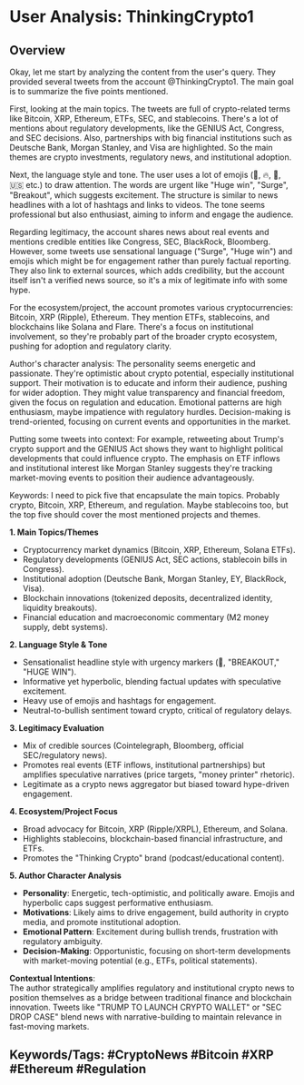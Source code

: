 # User Analysis: ThinkingCrypto1

## Overview

<think>
Okay, let me start by analyzing the content from the user's query. They provided several tweets from the account @ThinkingCrypto1. The main goal is to summarize the five points mentioned.

First, looking at the main topics. The tweets are full of crypto-related terms like Bitcoin, XRP, Ethereum, ETFs, SEC, and stablecoins. There's a lot of mentions about regulatory developments, like the GENIUS Act, Congress, and SEC decisions. Also, partnerships with big financial institutions such as Deutsche Bank, Morgan Stanley, and Visa are highlighted. So the main themes are crypto investments, regulatory news, and institutional adoption.

Next, the language style and tone. The user uses a lot of emojis (🚨, 🔥, 🚀, 🇺🇸 etc.) to draw attention. The words are urgent like "Huge win", "Surge", "Breakout", which suggests excitement. The structure is similar to news headlines with a lot of hashtags and links to videos. The tone seems professional but also enthusiast, aiming to inform and engage the audience.

Regarding legitimacy, the account shares news about real events and mentions credible entities like Congress, SEC, BlackRock, Bloomberg. However, some tweets use sensational language ("Surge", "Huge win") and emojis which might be for engagement rather than purely factual reporting. They also link to external sources, which adds credibility, but the account itself isn't a verified news source, so it's a mix of legitimate info with some hype.

For the ecosystem/project, the account promotes various cryptocurrencies: Bitcoin, XRP (Ripple), Ethereum. They mention ETFs, stablecoins, and blockchains like Solana and Flare. There's a focus on institutional involvement, so they're probably part of the broader crypto ecosystem, pushing for adoption and regulatory clarity.

Author's character analysis: The personality seems energetic and passionate. They're optimistic about crypto potential, especially institutional support. Their motivation is to educate and inform their audience, pushing for wider adoption. They might value transparency and financial freedom, given the focus on regulation and education. Emotional patterns are high enthusiasm, maybe impatience with regulatory hurdles. Decision-making is trend-oriented, focusing on current events and opportunities in the market.

Putting some tweets into context: For example, retweeting about Trump's crypto support and the GENIUS Act shows they want to highlight political developments that could influence crypto. The emphasis on ETF inflows and institutional interest like Morgan Stanley suggests they're tracking market-moving events to position their audience advantageously.

Keywords: I need to pick five that encapsulate the main topics. Probably crypto, Bitcoin, XRP, Ethereum, and regulation. Maybe stablecoins too, but the top five should cover the most mentioned projects and themes.
</think>

**1. Main Topics/Themes**  
- Cryptocurrency market dynamics (Bitcoin, XRP, Ethereum, Solana ETFs).  
- Regulatory developments (GENIUS Act, SEC actions, stablecoin bills in Congress).  
- Institutional adoption (Deutsche Bank, Morgan Stanley, EY, BlackRock, Visa).  
- Blockchain innovations (tokenized deposits, decentralized identity, liquidity breakouts).  
- Financial education and macroeconomic commentary (M2 money supply, debt systems).  

**2. Language Style & Tone**  
- Sensationalist headline style with urgency markers (🚨, "BREAKOUT," "HUGE WIN").  
- Informative yet hyperbolic, blending factual updates with speculative excitement.  
- Heavy use of emojis and hashtags for engagement.  
- Neutral-to-bullish sentiment toward crypto, critical of regulatory delays.  

**3. Legitimacy Evaluation**  
- Mix of credible sources (Cointelegraph, Bloomberg, official SEC/regulatory news).  
- Promotes real events (ETF inflows, institutional partnerships) but amplifies speculative narratives (price targets, "money printer" rhetoric).  
- Legitimate as a crypto news aggregator but biased toward hype-driven engagement.  

**4. Ecosystem/Project Focus**  
- Broad advocacy for Bitcoin, XRP (Ripple/XRPL), Ethereum, and Solana.  
- Highlights stablecoins, blockchain-based financial infrastructure, and ETFs.  
- Promotes the "Thinking Crypto" brand (podcast/educational content).  

**5. Author Character Analysis**  
- **Personality**: Energetic, tech-optimistic, and politically aware. Emojis and hyperbolic caps suggest performative enthusiasm.  
- **Motivations**: Likely aims to drive engagement, build authority in crypto media, and promote institutional adoption.  
- **Emotional Pattern**: Excitement during bullish trends, frustration with regulatory ambiguity.  
- **Decision-Making**: Opportunistic, focusing on short-term developments with market-moving potential (e.g., ETFs, political statements).  

**Contextual Intentions**:  
The author strategically amplifies regulatory and institutional crypto news to position themselves as a bridge between traditional finance and blockchain innovation. Tweets like "TRUMP TO LAUNCH CRYPTO WALLET" or "SEC DROP CASE" blend news with narrative-building to maintain relevance in fast-moving markets.  

**Keywords/Tags**: #CryptoNews #Bitcoin #XRP #Ethereum #Regulation
---
